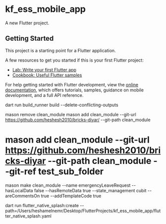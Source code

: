 # kf_ess_mobile_app

A new Flutter project.

## Getting Started

This project is a starting point for a Flutter application.

A few resources to get you started if this is your first Flutter project:

- [Lab: Write your first Flutter app](https://docs.flutter.dev/get-started/codelab)
- [Cookbook: Useful Flutter samples](https://docs.flutter.dev/cookbook)

For help getting started with Flutter development, view the
[online documentation](https://docs.flutter.dev/), which offers tutorials,
samples, guidance on mobile development, and a full API reference.

dart run build_runner build --delete-conflicting-outputs 


mason remove clean_module
mason add clean_module --git-url https://github.com/heshesh2010/bricks-diyar/ --git-path clean_module

# mason add clean_module --git-url https://github.com/heshesh2010/bricks-diyar --git-path clean_module --git-ref test_sub_folder




mason make clean_module --name emergencyLeaveRequest --hasLocalData false --hasRemoteData true --state_management cubit --areCommentsOn true --addTemplateCode true

dart run flutter_native_splash:create --path=/Users/heshamelnemr/Desktop/FlutterProjects/kf_ess_mobile_app/flutter_native_splash.yaml